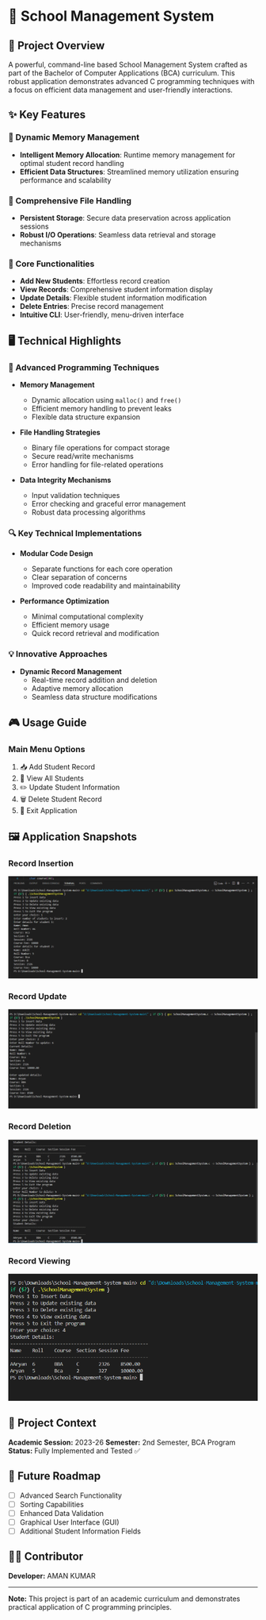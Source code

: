 # 🏫 School Management System

## 📝 Project Overview

A powerful, command-line based School Management System crafted as part of the Bachelor of Computer Applications (BCA) curriculum. This robust application demonstrates advanced C programming techniques with a focus on efficient data management and user-friendly interactions.

## ✨ Key Features

### 🚀 Dynamic Memory Management
- **Intelligent Memory Allocation**: Runtime memory management for optimal student record handling
- **Efficient Data Structures**: Streamlined memory utilization ensuring performance and scalability

### 💾 Comprehensive File Handling
- **Persistent Storage**: Secure data preservation across application sessions
- **Robust I/O Operations**: Seamless data retrieval and storage mechanisms

### 🔧 Core Functionalities
- **Add New Students**: Effortless record creation
- **View Records**: Comprehensive student information display
- **Update Details**: Flexible student information modification
- **Delete Entries**: Precise record management
- **Intuitive CLI**: User-friendly, menu-driven interface

## 🖥️ Technical Highlights

### 🧠 Advanced Programming Techniques
- **Memory Management**
  - Dynamic allocation using `malloc()` and `free()`
  - Efficient memory handling to prevent leaks
  - Flexible data structure expansion

- **File Handling Strategies**
  - Binary file operations for compact storage
  - Secure read/write mechanisms
  - Error handling for file-related operations

- **Data Integrity Mechanisms**
  - Input validation techniques
  - Error checking and graceful error management
  - Robust data processing algorithms

### 🔍 Key Technical Implementations
- **Modular Code Design**
  - Separate functions for each core operation
  - Clear separation of concerns
  - Improved code readability and maintainability

- **Performance Optimization**
  - Minimal computational complexity
  - Efficient memory usage
  - Quick record retrieval and modification

### 💡 Innovative Approaches
- **Dynamic Record Management**
  - Real-time record addition and deletion
  - Adaptive memory allocation
  - Seamless data structure modifications

## 🎮 Usage Guide

### Main Menu Options
1. 📥 Add Student Record
2. 👀 View All Students
3. ✏️ Update Student Information
4. 🗑️ Delete Student Record
5. 🚪 Exit Application

## 🖼️ Application Snapshots

### Record Insertion
![Insert Student Details](images/insert.png)

### Record Update
![Update Existing Details](images/update.png)

### Record Deletion
![Delete Details](images/delete.png)

### Record Viewing
![View Existing Details](images/view.png)

## 🚀 Project Context

**Academic Session:** 2023-26
**Semester:** 2nd Semester, BCA Program
**Status:** Fully Implemented and Tested ✅

## 🔮 Future Roadmap

- [ ] Advanced Search Functionality
- [ ] Sorting Capabilities
- [ ] Enhanced Data Validation
- [ ] Graphical User Interface (GUI)
- [ ] Additional Student Information Fields

## 👨‍💻 Contributor

**Developer:** AMAN KUMAR

---

**Note:** This project is part of an academic curriculum and demonstrates practical application of C programming principles.
